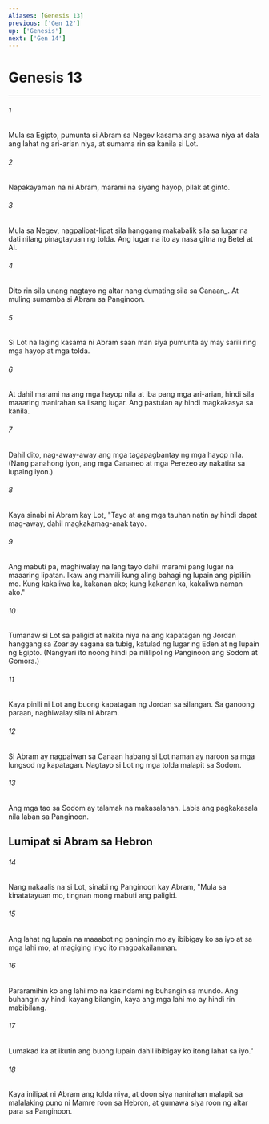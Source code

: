 ```yaml
---
Aliases: [Genesis 13]
previous: ['Gen 12']
up: ['Genesis']
next: ['Gen 14']
---
```

# Genesis 13

***






















###### 1 










Mula sa Egipto, pumunta si Abram sa Negev kasama ang asawa niya at dala ang lahat ng ari-arian niya, at sumama rin sa kanila si Lot. 





















###### 2 










Napakayaman na ni Abram, marami na siyang hayop, pilak at ginto. 





















###### 3 










Mula sa Negev, nagpalipat-lipat sila hanggang makabalik sila sa lugar na dati nilang pinagtayuan ng tolda. Ang lugar na ito ay nasa gitna ng Betel at Ai. 





















###### 4 










Dito rin sila unang nagtayo ng altar nang dumating sila sa Canaan_. At muling sumamba si Abram sa Panginoon. 





















###### 5 










Si Lot na laging kasama ni Abram saan man siya pumunta ay may sarili ring mga hayop at mga tolda. 





















###### 6 










At dahil marami na ang mga hayop nila at iba pang mga ari-arian, hindi sila maaaring manirahan sa iisang lugar. Ang pastulan ay hindi magkakasya sa kanila. 





















###### 7 










Dahil dito, nag-away-away ang mga tagapagbantay ng mga hayop nila. (Nang panahong iyon, ang mga Cananeo at mga Perezeo ay nakatira sa lupaing iyon.) 





















###### 8 










Kaya sinabi ni Abram kay Lot, "Tayo at ang mga tauhan natin ay hindi dapat mag-away, dahil magkakamag-anak tayo. 





















###### 9 










Ang mabuti pa, maghiwalay na lang tayo dahil marami pang lugar na maaaring lipatan. Ikaw ang mamili kung aling bahagi ng lupain ang pipiliin mo. Kung kakaliwa ka, kakanan ako; kung kakanan ka, kakaliwa naman ako." 





















###### 10 










Tumanaw si Lot sa paligid at nakita niya na ang kapatagan ng Jordan hanggang sa Zoar ay sagana sa tubig, katulad ng lugar ng Eden at ng lupain ng Egipto. (Nangyari ito noong hindi pa nililipol ng Panginoon ang Sodom at Gomora.) 





















###### 11 










Kaya pinili ni Lot ang buong kapatagan ng Jordan sa silangan. Sa ganoong paraan, naghiwalay sila ni Abram. 





















###### 12 










Si Abram ay nagpaiwan sa Canaan habang si Lot naman ay naroon sa mga lungsod ng kapatagan. Nagtayo si Lot ng mga tolda malapit sa Sodom. 





















###### 13 










Ang mga tao sa Sodom ay talamak na makasalanan. Labis ang pagkakasala nila laban sa Panginoon.

## Lumipat si Abram sa Hebron 





















###### 14 










Nang nakaalis na si Lot, sinabi ng Panginoon kay Abram, "Mula sa kinatatayuan mo, tingnan mong mabuti ang paligid. 





















###### 15 










Ang lahat ng lupain na maaabot ng paningin mo ay ibibigay ko sa iyo at sa mga lahi mo, at magiging inyo ito magpakailanman. 





















###### 16 










Pararamihin ko ang lahi mo na kasindami ng buhangin sa mundo. Ang buhangin ay hindi kayang bilangin, kaya ang mga lahi mo ay hindi rin mabibilang. 





















###### 17 










Lumakad ka at ikutin ang buong lupain dahil ibibigay ko itong lahat sa iyo." 





















###### 18 










Kaya inilipat ni Abram ang tolda niya, at doon siya nanirahan malapit sa malalaking puno ni Mamre roon sa Hebron, at gumawa siya roon ng altar para sa Panginoon.
